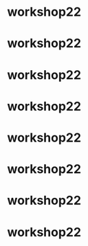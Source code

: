 # workshop22
# workshop22
# workshop22
# workshop22
# workshop22
# workshop22
# workshop22
# workshop22
